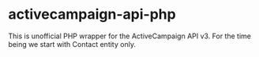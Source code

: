 # activecampaign-api-php
This is unofficial PHP wrapper for the ActiveCampaign API v3. For the time being we start with Contact entity only.
